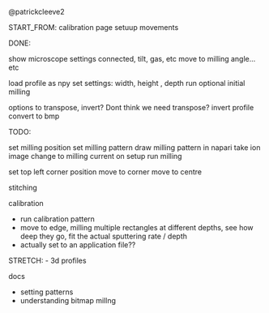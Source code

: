
@patrickcleeve2

START_FROM:
calibration page setuup
movements

DONE:

show microscope settings
connected, tilt, gas, etc
move to milling angle... etc

load profile as npy
set settings: width, height , depth
run optional initial milling

options to transpose, invert? Dont think we need transpose?
invert profile
convert to bmp

TODO:

set milling position
set milling pattern
draw milling pattern in napari
take ion image
change to milling current on setup 
run milling


set top left corner position
move to corner
move to centre


stitching


calibration
- run calibration pattern
- move to edge, milling multiple rectangles at different depths, see how deep they go, fit the actual sputtering rate / depth
- actually set to an application file??


STRETCH: 
    - 3d profiles

docs
- setting patterns
- understanding bitmap millng